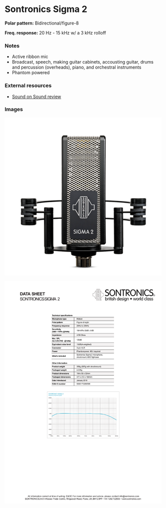 # Sontronics Sigma 2

**Polar pattern:** Bidirectional/figure-8

**Freq. response:** 20 Hz - 15 kHz w/ a 3 kHz rolloff

### Notes
- Active ribbon mic
- Broadcast, speech, making guitar cabinets, accousting guitar, drums and percussion (overheads), piano, and orchestral instruments
- Phantom powered

### External resources
- [Sound on Sound review](https://www.soundonsound.com/reviews/sontronics-sigma-2-delta-2)

### Images
![](../images/Sontronics_Sigma2_cutout_front_SHAD_edit.png)

![](../images/datasheet_Sontronics_Sigma2.png)